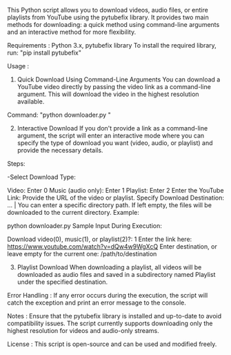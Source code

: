 This Python script allows you to download videos, audio files, or entire playlists from YouTube using the pytubefix library. It provides two main methods for downloading: a quick method using command-line arguments and an interactive method for more flexibility.

Requirements : Python 3.x, pytubefix library
To install the required library, run: "pip install pytubefix"

Usage :
1. Quick Download Using Command-Line Arguments
You can download a YouTube video directly by passing the video link as a command-line argument. This will download the video in the highest resolution available.

Command: "python downloader.py <YouTube Video URL>"

2. Interactive Download
If you don't provide a link as a command-line argument, the script will enter an interactive mode where you can specify the type of download you want (video, audio, or playlist) and provide the necessary details.

Steps:

-Select Download Type:

Video: Enter 0
Music (audio only): Enter 1
Playlist: Enter 2
Enter the YouTube Link: Provide the URL of the video or playlist.
Specify Download Destination: ... | You can enter a specific directory path.
If left empty, the files will be downloaded to the current directory.
Example:

python downloader.py
Sample Input During Execution:

Download video(0), music(1), or playlist(2)?: 1
Enter the link here: https://www.youtube.com/watch?v=dQw4w9WgXcQ
Enter destination, or leave empty for the current one: /path/to/destination

3. Playlist Download
When downloading a playlist, all videos will be downloaded as audio files and saved in a subdirectory named Playlist under the specified destination.

Error Handling :
If any error occurs during the execution, the script will catch the exception and print an error message to the console.

Notes :
Ensure that the pytubefix library is installed and up-to-date to avoid compatibility issues.
The script currently supports downloading only the highest resolution for videos and audio-only streams.

License :
This script is open-source and can be used and modified freely.